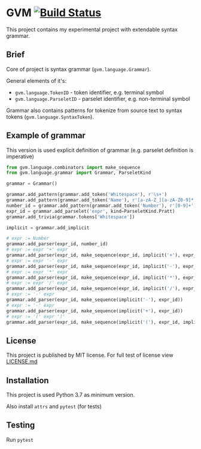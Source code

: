 # GVM [![Build Status](https://travis-ci.org/alurin/gvm.svg?branch=master)](https://travis-ci.org/alurin/gvm/)
This project contains my experimental project with extendable 
syntax grammar.

Brief
-----

Core of project is syntax grammar (`gvm.language.Grammar`).

General elements of it's:

- `gvm.language.TokenID`  - token identifier, e.g. terminal symbol
- `gvm.language.ParseletID` - parselet identifier, e.g. non-terminal symbol

Grammar also contains patterns for tokenize from source text to 
syntax tokens (`gvm.language.SyntaxToken`). 


Example of grammar
------------------

This version is used explicit definition of grammar (e.g. parselet definition is imperative)

```python
from gvm.language.combinators import make_sequence
from gvm.language.grammar import Grammar, ParseletKind

grammar = Grammar()

grammar.add_pattern(grammar.add_token('Whitespace'), r'\s+')
grammar.add_pattern(grammar.add_token('Name'), r'[a-zA-Z_][a-zA-Z0-9]*')
number_id = grammar.add_pattern(grammar.add_token('Number'), r'[0-9]+')
expr_id = grammar.add_parselet('expr', kind=ParseletKind.Pratt)
grammar.add_trivia(grammar.tokens['Whitespace'])

implicit = grammar.add_implicit

# expr := Number
grammar.add_parser(expr_id, number_id)
# expr := expr '+' expr
grammar.add_parser(expr_id, make_sequence(expr_id, implicit('+'), expr_id), priority=100)
# expr := expr '-' expr
grammar.add_parser(expr_id, make_sequence(expr_id, implicit('-'), expr_id), priority=100)
# expr := expr '*' expr
grammar.add_parser(expr_id, make_sequence(expr_id, implicit('*'), expr_id), priority=200)
# expr := expr '/' expr
grammar.add_parser(expr_id, make_sequence(expr_id, implicit('/'), expr_id), priority=200)
# expr := '-' expr
grammar.add_parser(expr_id, make_sequence(implicit('-'), expr_id))
# expr := '-' expr
grammar.add_parser(expr_id, make_sequence(implicit('+'), expr_id))
# expr := '(' expr ')'
grammar.add_parser(expr_id, make_sequence(implicit('('), expr_id, implicit(')')))
```

License
-------

This project is published by MIT license. For full test of license view [LICENSE.md](LICENSE.md)

Installation
------------

This project is used Python 3.7 as minimum version.

Also install `attrs` and `pytest` (for tests)

Testing
-------

Run `pytest` 

